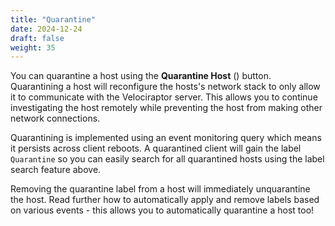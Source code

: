 ```yaml
---
title: "Quarantine"
date: 2024-12-24
draft: false
weight: 35
---
```

You can quarantine a host using the **Quarantine Host**
(<i class="fas fa-briefcase-medical"></i>) button. Quarantining a host will
reconfigure the hosts's network stack to only allow it to communicate with the
Velociraptor server. This allows you to continue investigating the host remotely
while preventing the host from making other network connections.

Quarantining is implemented using an event monitoring query which means it
persists across client reboots. A quarantined client will gain the label
`Quarantine` so you can easily search for all quarantined hosts using the label
search feature above.

Removing the quarantine label from a host will immediately unquarantine the
host. Read further how to automatically apply and remove labels based on various
events - this allows you to automatically quarantine a host too!
